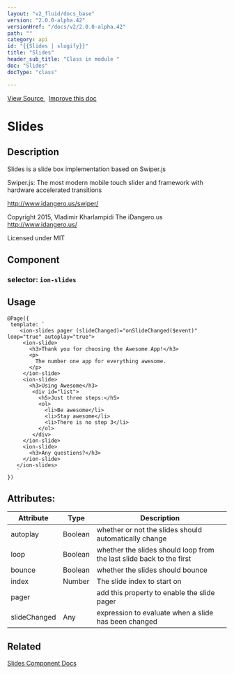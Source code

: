```yaml
---
layout: "v2_fluid/docs_base"
version: "2.0.0-alpha.42"
versionHref: "/docs/v2/2.0.0-alpha.42"
path: ""
category: api
id: "{{Slides | slugify}}"
title: "Slides"
header_sub_title: "Class in module "
doc: "Slides"
docType: "class"

---
```





<div class="improve-docs">
<a href='http://github.com/driftyco/ionic2/tree/master/ionic/components/slides/slides.ts#L13'>
View Source
</a>
&nbsp;
<a href='http://github.com/driftyco/ionic2/edit/master/ionic/components/slides/slides.ts#L13'>
Improve this doc
</a>
</div>





<h1 class="api-title">


Slides






</h1>






<!-- description -->
<h2>Description</h2>

<p>Slides is a slide box implementation based on Swiper.js</p>
<p>Swiper.js:
The most modern mobile touch slider and framework with hardware accelerated transitions</p>
<p><a href="http://www.idangero.us/swiper/">http://www.idangero.us/swiper/</a></p>
<p>Copyright 2015, Vladimir Kharlampidi
The iDangero.us
<a href="http://www.idangero.us/">http://www.idangero.us/</a></p>
<p>Licensed under MIT</p>


<h2>Component</h2>
<h3>selector: <code>ion-slides</code></h3>
<!-- @usage tag -->

<h2>Usage</h2>

<pre><code class="lang-ts">@Page({
 template: `
    &lt;ion-slides pager (slideChanged)=&quot;onSlideChanged($event)&quot; loop=&quot;true&quot; autoplay=&quot;true&quot;&gt;
     &lt;ion-slide&gt;
       &lt;h3&gt;Thank you for choosing the Awesome App!&lt;/h3&gt;
       &lt;p&gt;
         The number one app for everything awesome.
       &lt;/p&gt;
     &lt;/ion-slide&gt;
     &lt;ion-slide&gt;
       &lt;h3&gt;Using Awesome&lt;/h3&gt;
        &lt;div id=&quot;list&quot;&gt;
          &lt;h5&gt;Just three steps:&lt;/h5&gt;
          &lt;ol&gt;
            &lt;li&gt;Be awesome&lt;/li&gt;
            &lt;li&gt;Stay awesome&lt;/li&gt;
            &lt;li&gt;There is no step 3&lt;/li&gt;
          &lt;/ol&gt;
        &lt;/div&gt;
     &lt;/ion-slide&gt;
     &lt;ion-slide&gt;
       &lt;h3&gt;Any questions?&lt;/h3&gt;
     &lt;/ion-slide&gt;
   &lt;/ion-slides&gt;
   `
})
</code></pre>




<!-- @property tags -->

<h2>Attributes:</h2>
<table class="table" style="margin:0;">
<thead>
<tr>
<th>Attribute</th>


























<th>Type</th>


<th>Description</th>
</tr>
</thead>
<tbody>

<tr>
<td>
autoplay
</td>


<td>
Boolean
</td>


<td>
whether or not the slides should automatically change
</td>
</tr>

<tr>
<td>
loop
</td>


<td>
Boolean
</td>


<td>
whether the slides should loop from the last slide back to the first
</td>
</tr>

<tr>
<td>
bounce
</td>


<td>
Boolean
</td>


<td>
whether the slides should bounce
</td>
</tr>

<tr>
<td>
index
</td>


<td>
Number
</td>


<td>
The slide index to start on
</td>
</tr>

<tr>
<td>
pager
</td>


<td>

</td>


<td>
add this property to enable the slide pager
</td>
</tr>

<tr>
<td>
slideChanged
</td>


<td>
Any
</td>


<td>
expression to evaluate when a slide has been changed
</td>
</tr>

</tbody>
</table>


<!-- methods on the class --><!-- related link -->

<h2>Related</h2>

<a href='/docs/v2/components#slides'>Slides Component Docs</a><!-- end content block -->


<!-- end body block -->

